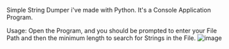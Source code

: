 Simple String Dumper i've made with Python. It's a Console Application Program.

Usage:
Open the Program, and you should be prompted to enter your File Path and then the minimum length to search for Strings in the File.
![image](https://github.com/user-attachments/assets/1edd18be-6e8a-4915-ab0c-3a459b3018a9)
